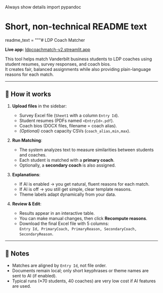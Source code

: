 Always show details
import pypandoc

# Short, non-technical README text
readme_text = """# LDP Coach Matcher

**Live app:** [ldpcoachmatch-v2.streamlit.app](https://ldpcoachmatch-v2.streamlit.app/)  

This tool helps match Vanderbilt business students to LDP coaches using student resumes, survey responses, and coach bios.  
It creates fair, balanced assignments while also providing plain-language reasons for each match.

---

## 🚀 How it works
1. **Upload files** in the sidebar:
   - Survey Excel file (`Sheet1` with a column `Entry Id`).
   - Student resumes (PDFs named `<EntryId>.pdf`).
   - Coach bios (DOCX files, filename = coach alias).
   - *(Optional)* coach capacity CSVs (`coach_alias,min,max`).

2. **Run Matching**:
   - The system analyzes text to measure similarities between students and coaches.
   - Each student is matched with a **primary coach**.
   - Optionally, a **secondary coach** is also assigned.

3. **Explanations**:
   - If AI is enabled → you get natural, fluent reasons for each match.
   - If AI is off → you still get simple, clear template reasons.
   - Theme labels adapt dynamically from your data.

4. **Review & Edit**:
   - Results appear in an interactive table.
   - You can make manual changes, then click **Recompute reasons**.
   - Download the final Excel file with 5 columns:  
     `Entry Id, PrimaryCoach, PrimaryReason, SecondaryCoach, SecondaryReason`.

---

## 📄 Notes
- Matches are aligned by `Entry Id`, not file order.
- Documents remain local; only short keyphrases or theme names are sent to AI (if enabled).
- Typical runs (≈70 students, 40 coaches) are very low cost if AI features are used.
